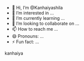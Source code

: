 - 👋 Hi, I’m @Kanhaiyashila
- 👀 I’m interested in ...
- 🌱 I’m currently learning ...
- 💞️ I’m looking to collaborate on ...
- 📫 How to reach me ...
- 😄 Pronouns: ...
- ⚡ Fun fact: ...

<!---
Kanhaiyashila/Kanhaiyashila is a ✨ special ✨ repository because its `README.md` (this file) appears on your GitHub profile.
You can click the Preview link to take a look at your changes.
--->
kanhaiya
